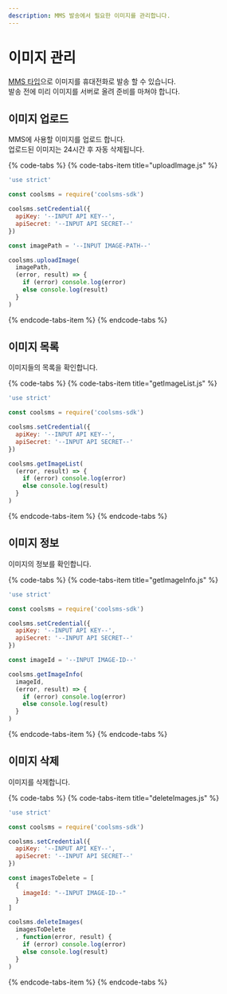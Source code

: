 ```yaml
---
description: MMS 발송에서 필요한 이미지를 관리합니다.
---
```


# 이미지 관리

[MMS 타입](https://docs.coolsms.co.kr/development-kits/node.js/user-guide/simple-message#mms)으로 이미지를 휴대전화로 발송 할 수 있습니다.   
발송 전에 미리 이미지를 서버로 올려 준비를 마쳐야 합니다. 

## 이미지 업로드

MMS에 사용할 이미지를 업로드 합니다.  
업로드된 이미지는 24시간 후 자동 삭제됩니다.

{% code-tabs %}
{% code-tabs-item title="uploadImage.js" %}
```javascript
'use strict'

const coolsms = require('coolsms-sdk')

coolsms.setCredential({
  apiKey: '--INPUT API KEY--',
  apiSecret: '--INPUT API SECRET--'
})

const imagePath = '--INPUT IMAGE-PATH--'

coolsms.uploadImage(
  imagePath,
  (error, result) => {
    if (error) console.log(error)
    else console.log(result)
  }
)
```
{% endcode-tabs-item %}
{% endcode-tabs %}

## 이미지 목록

이미지들의 목록을 확인합니다.

{% code-tabs %}
{% code-tabs-item title="getImageList.js" %}
```javascript
'use strict'

const coolsms = require('coolsms-sdk')

coolsms.setCredential({
  apiKey: '--INPUT API KEY--',
  apiSecret: '--INPUT API SECRET--'
})

coolsms.getImageList(
  (error, result) => {
    if (error) console.log(error)
    else console.log(result)
  }
)
```
{% endcode-tabs-item %}
{% endcode-tabs %}

## 이미지 정보

이미지의 정보를 확인합니다.

{% code-tabs %}
{% code-tabs-item title="getImageInfo.js" %}
```javascript
'use strict'

const coolsms = require('coolsms-sdk')

coolsms.setCredential({
  apiKey: '--INPUT API KEY--',
  apiSecret: '--INPUT API SECRET--'
})

const imageId = '--INPUT IMAGE-ID--'

coolsms.getImageInfo(
  imageId,
  (error, result) => {
    if (error) console.log(error)
    else console.log(result)
  }
)
```
{% endcode-tabs-item %}
{% endcode-tabs %}

## 이미지 삭제

이미지를 삭제합니다.

{% code-tabs %}
{% code-tabs-item title="deleteImages.js" %}
```javascript
'use strict'

const coolsms = require('coolsms-sdk')

coolsms.setCredential({
  apiKey: '--INPUT API KEY--',
  apiSecret: '--INPUT API SECRET--'
})

const imagesToDelete = [
  {
    imageId: "--INPUT IMAGE-ID--"
  }
]

coolsms.deleteImages(
  imagesToDelete
  , function(error, result) {
    if (error) console.log(error)
    else console.log(result)
  }
)
```
{% endcode-tabs-item %}
{% endcode-tabs %}


